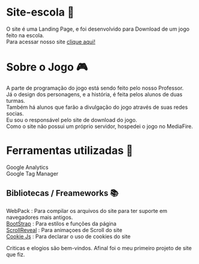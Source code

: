 # Site-escola 🏫
O site é uma Landing Page, e foi desenvolvido para Download de um jogo feito na escola.<br>
Para acessar nosso site <a href="https://gamepadrefernando.com.br">clique aqui!</a>

# Sobre o Jogo 🎮
A parte de programação do jogo está sendo feito pelo nosso Professor. <br>
Já o design dos personagens, e a história, é feita pelos alunos de duas turmas. <br>
Também há alunos que farão a divulgação do jogo através de suas redes socias. <br>
Eu sou o responsável pelo site de download do jogo. <br>
Como o site não possui um próprio servidor, hospedei o jogo no MediaFire.<br>

# Ferramentas utilizadas 🔧
Google Analytics<br>
Google Tag Manager<br>

## Bibliotecas / Freameworks 📚
WebPack : Para compilar os arquivos do site para ter suporte em navegadores mais antigos.<br>
<a href="">BootStrap</a> : Para estilos e funções da página<br>
<a href="https://scrollrevealjs.org/guide/hello-world.html">ScrollReveal</a> : Para animaçoes de Scroll do site <br>
<a href="https://github.com/js-cookie/js-cookie">Cookie Js</a> : Para declarar o uso de cookies do site <br>

Criticas e elogios são bem-vindos. Afinal foi o meu primeiro projeto de site que fiz.
